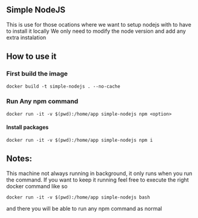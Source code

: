 ## Simple NodeJS
This is use for those ocations where we want to setup nodejs with to have to install it locally
We only need to modify the node version and add any extra instalation

## How to use it
### First build the image

```
docker build -t simple-nodejs . --no-cache
```

### Run Any npm command
```
docker run -it -v $(pwd):/home/app simple-nodejs npm <option>
```

#### Install packages
```
docker run -it -v $(pwd):/home/app simple-nodejs npm i
```


## Notes:
This machine not always running in background, it only runs when you run the command.
If you want to keep it running feel free to execute the right docker command like so

```
docker run -it -v $(pwd):/home/app simple-nodejs bash
```
and there you will be able to run any npm command as normal
